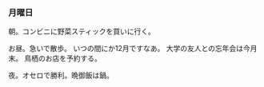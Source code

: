 ### 月曜日

朝。コンビニに野菜スティックを買いに行く。

お昼。急いで散歩。
いつの間にか12月ですなあ。
大学の友人との忘年会は今月末。
鳥栖のお店を予約する。

夜。オセロで勝利。晩御飯は鍋。